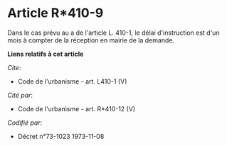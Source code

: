 # Article R*410-9

Dans le cas prévu au a de l'article L. 410-1, le délai d'instruction est d'un mois à compter de la réception en mairie de la
demande.

**Liens relatifs à cet article**

_Cite_:

  - Code de l'urbanisme - art. L410-1 (V)

_Cité par_:

  - Code de l'urbanisme - art. R*410-12 (V)

_Codifié par_:

  - Décret n°73-1023 1973-11-08
